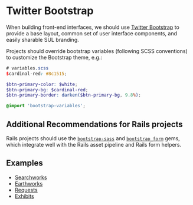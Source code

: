 # Twitter Bootstrap

When building front-end interfaces, we should use [Twitter Bootstrap](http://getbootstrap.com/) to provide a base layout, common set of user interface components, and easily sharable SUL branding.

Projects should override bootstrap variables (following SCSS conventions) to customize the Bootstrap theme, e.g.:

```scss
# variables.scss
$cardinal-red: #8c1515;

$btn-primary-color: $white;
$btn-primary-bg: $cardinal-red;
$btn-primary-border: darken($btn-primary-bg, 9.8%);

@import 'bootstrap-variables';
```

## Additional Recommendations for Rails projects

Rails projects should use the [`bootstrap-sass`](https://github.com/twbs/bootstrap-sass) and [`bootstrap_form`](https://github.com/bootstrap-ruby/rails-bootstrap-forms) gems, which integrate well with the Rails asset pipeline and Rails form helpers.

## Examples

- [Searchworks](https://github.com/sul-dlss/searchworks)
- [Earthworks](https://github.com/sul-dlss/earthworks/)
- [Requests](https://github.com/sul-dlss/sul-requests)
- [Exhibits](https://github.com/sul-dlss/sul-exhibits-template)
